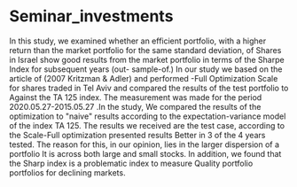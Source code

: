 # Seminar_investments
In this study, we examined whether an efficient portfolio, with a higher return than the market portfolio for the same standard deviation, of
Shares in Israel show good results from the market portfolio in terms of the Sharpe Index for subsequent years (out-
sample-of.) In our study we based on the article of (2007 Kritzman & Adler) and performed -Full
Optimization Scale for shares traded in Tel Aviv and compared the results of the test portfolio to
Against the TA 125 index. The measurement was made for the period 2020.05.27-2015.05.27 .In the study,
We compared the results of the optimization to "naive" results according to the expectation-variance model of the index
TA 125. The results we received are the test case, according to the Scale-Full optimization presented results
Better in 3 of the 4 years tested. The reason for this, in our opinion, lies in the larger dispersion of a portfolio
It is across both large and small stocks. In addition, we found that the Sharp index is a problematic index to measure
Quality portfolio portfolios for declining markets.
